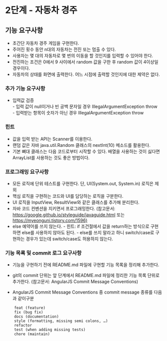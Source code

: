 # 2단계 - 자동차 경주

## 기능 요구사항

- 초간단 자동차 경주 게임을 구현한다.
- 주어진 횟수 동안 n대의 자동차는 전진 또는 멈출 수 있다.
- 사용자는 몇 대의 자동차로 몇 번의 이동을 할 것인지를 입력할 수 있어야 한다.
- 전진하는 조건은 0에서 9 사이에서 random 값을 구한 후 random 값이 4이상일 경우이다.
- 자동차의 상태를 화면에 출력한다. 어느 시점에 출력할 것인지에 대한 제약은 없다.

### 추가 기능 요구사항

- 입력값 검증  
        - 입력 값이 null이거나 빈 공백 문자일 경우 IllegalArgumentException throw  
        - 입력받는 항목이 숫자가 아닌 경우 IllegalArgumentException throw  

### 힌트

- 값을 입력 받는 API는 Scanner를 이용한다.  
- 랜덤 값은 자바 java.util.Random 클래스의 nextInt(10) 메소드를 활용한다.  
- 기본 뼈대 클래스는 다음 코드로부터 시작할 수 있다. 배열을 사용하는 것이 싫다면 ArrayList를 사용하는 것도 좋은 방법이다.  

### 프로그래밍 요구사항

- 모든 로직에 단위 테스트를 구현한다. 단, UI(System.out, System.in) 로직은 제외
- 핵심 로직을 구현하는 코드와 UI를 담당하는 로직을 구분한다.
- UI 로직을 InputView, ResultView와 같은 클래스를 추가해 분리한다.
- 자바 코드 컨벤션을 지키면서 프로그래밍한다.
    (참고문서: <https://google.github.io/styleguide/javaguide.html> 또는 <https://myeonguni.tistory.com/1596)>
- else 예약어를 쓰지 않는다.
        - 힌트: if 조건절에서 값을 return하는 방식으로 구현하면 else를 사용하지 않아도 된다.
        - else를 쓰지 말라고 하니 switch/case로 구현하는 경우가 있는데 switch/case도 허용하지 않는다.

### 기능 목록 및 commit 로그 요구사항

- 기능을 구현하기 전에 README.md 파일에 구현할 기능 목록을 정리해 추가한다.
- git의 commit 단위는 앞 단계에서 README.md 파일에 정리한 기능 목록 단위로 추가한다.
    (참고문서: AngularJS Commit Message Conventions)

- AngularJS Commit Message Conventions 중 commit message 종류를 다음과 같이구분

```AngularJS Commit Message Conventions
    feat (feature)
    fix (bug fix)
    docs (documentation)
    style (formatting, missing semi colons, …)
    refactor
    test (when adding missing tests)
    chore (maintain)
```